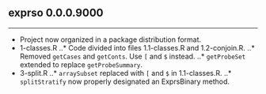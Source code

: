 ## exprso 0.0.0.9000
---------------------
* Project now organized in a package distribution format.
* 1-classes.R
..* Code divided into files 1.1-classes.R and 1.2-conjoin.R.
..* Removed `getCases` and `getConts`. Use `[` and `$` instead.
..* `getProbeSet` extended to replace `getProbeSummary`.
* 3-split.R
..* `arraySubset` replaced with `[` and `$` in 1.1-classes.R.
..* `splitStratify` now properly designated an ExprsBinary method.

